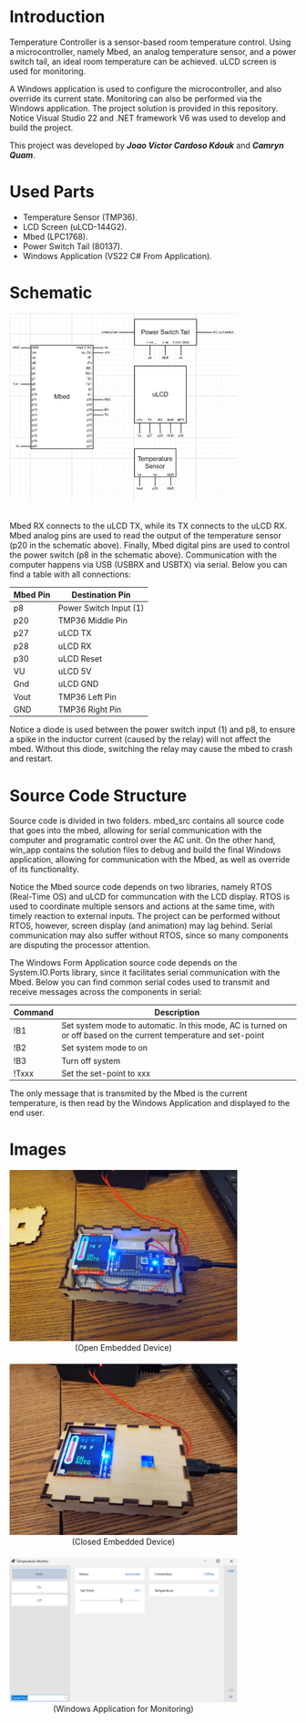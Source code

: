 # Introduction
Temperature Controller is a sensor-based room temperature control. Using a microcontroller, namely Mbed, an analog temperature sensor, and a power switch tail, an ideal room temperature can be achieved. uLCD screen is used for monitoring.

A Windows application is used to configure the microcontroller, and also override its current state. Monitoring can also be performed via the Windows application. The project solution is provided in this repository. Notice Visual Studio 22 and .NET framework V6 was used to develop and build the project.

This project was developed by ***Joao Victor Cardoso Kdouk*** and ***Camryn Quam***.

# Used Parts
- Temperature Sensor (TMP36).
- LCD Screen (uLCD-144G2).
- Mbed (LPC1768).
- Power Switch Tail (80137).
- Windows Application (VS22 C# From Application).

# Schematic

<div style="width: 400px; padding-bottom: 20px;" align="center">
   <img src="assets/schematic.jpeg?raw=true" width="400" />
</div>

Mbed RX connects to the uLCD TX, while its TX connects to the uLCD RX. Mbed analog pins are used to read the output of the temperature sensor (p20 in the schematic above). Finally, Mbed digital pins are used to control the power switch (p8 in the schematic above). Communication with the computer happens via USB (USBRX and USBTX) via serial. Below you can find a table with all connections:

<div align="center">

| Mbed Pin | Destination Pin |
| --- | ----------- |
| p8 | Power Switch Input (1) |
| p20 | TMP36 Middle Pin |
| p27 | uLCD TX |
| p28 | uLCD RX |
| p30 | uLCD Reset |
| VU | uLCD 5V |
| Gnd | uLCD GND |
| Vout | TMP36 Left Pin |
| GND | TMP36 Right Pin |

</div>

Notice a diode is used between the power switch input (1) and p8, to ensure a spike in the inductor current (caused by the relay) will not affect the mbed. Without this diode, switching the relay may cause the mbed to crash and restart.

# Source Code Structure

Source code is divided in two folders. mbed_src contains all source code that goes into the mbed, allowing for serial communication with the computer and programatic control over the AC unit. On the other hand, win_app contains the solution files to debug and build the final Windows application, allowing for communication with the Mbed, as well as override of its functionality.

Notice the Mbed source code depends on two libraries, namely RTOS (Real-Time OS) and uLCD for communcation with the LCD display. RTOS is used to coordinate multiple sensors and actions at the same time, with timely reaction to external inputs. The project can be performed without RTOS, however, screen display (and animation) may lag behind. Serial communication may also suffer without RTOS, since so many components are disputing the processor attention.

The Windows Form Application source code depends on the System.IO.Ports library, since it facilitates serial communication with the Mbed. Below you can find common serial codes used to transmit and receive messages across the components in serial:

<div align="center">

| Command | Description |
| --- | ----------- |
| !B1 | Set system mode to automatic. In this mode, AC is turned on or off based on the current temperature and set-point |
| !B2 | Set system mode to on |
| !B3 | Turn off system |
| !Txxx | Set the set-point to xxx |

</div>

The only message that is transmited by the Mbed is the current temperature, is then read by the Windows Application and displayed to the end user.

# Images

<div style="width: 400px; padding-bottom: 20px;" align="center">
   <img src="assets/open.jpeg?raw=true" width="400" />
   <br>
   (Open Embedded Device)
</div>

<div style="width: 400px; padding-bottom: 20px;" align="center">
   <img src="assets/closed.jpeg?raw=true" width="400" />
   <br>
   (Closed Embedded Device)
</div>

<div style="width: 400px; padding-bottom: 20px;" align="center">
   <img src="assets/winapp.png?raw=true" width="400" />
   <br>
   (Windows Application for Monitoring)
</div>
